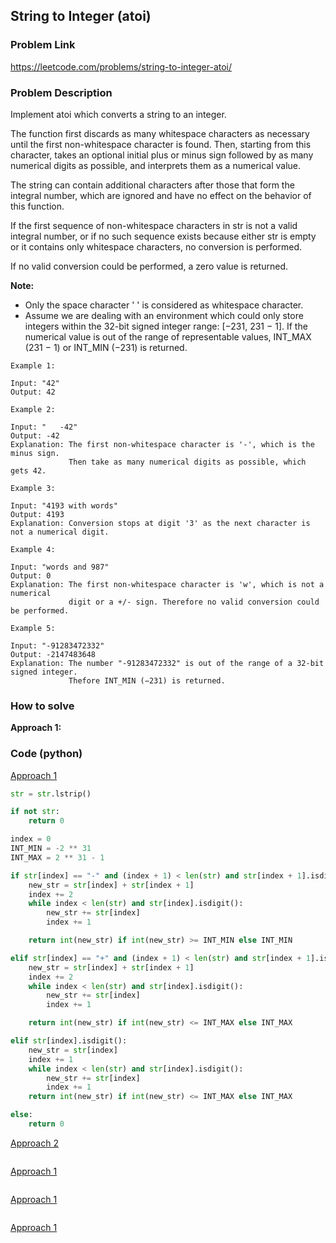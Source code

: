 ## String to Integer (atoi)

### Problem Link

https://leetcode.com/problems/string-to-integer-atoi/

### Problem Description 

Implement atoi which converts a string to an integer.

The function first discards as many whitespace characters as necessary until the first non-whitespace character is found. Then, starting from this character, takes an optional initial plus or minus sign followed by as many numerical digits as possible, and interprets them as a numerical value.

The string can contain additional characters after those that form the integral number, which are ignored and have no effect on the behavior of this function.

If the first sequence of non-whitespace characters in str is not a valid integral number, or if no such sequence exists because either str is empty or it contains only whitespace characters, no conversion is performed.

If no valid conversion could be performed, a zero value is returned.

**Note:**
* Only the space character ' ' is considered as whitespace character.
* Assume we are dealing with an environment which could only store integers within the 32-bit signed integer range: [−231,  231 − 1]. If the numerical value is out of the range of representable values, INT_MAX (231 − 1) or INT_MIN (−231) is returned.

```
Example 1:

Input: "42"
Output: 42

```

```
Example 2:

Input: "   -42"
Output: -42
Explanation: The first non-whitespace character is '-', which is the minus sign.
             Then take as many numerical digits as possible, which gets 42.

```

```
Example 3:

Input: "4193 with words"
Output: 4193
Explanation: Conversion stops at digit '3' as the next character is not a numerical digit.

```

```
Example 4:

Input: "words and 987"
Output: 0
Explanation: The first non-whitespace character is 'w', which is not a numerical 
             digit or a +/- sign. Therefore no valid conversion could be performed.

```

```
Example 5:

Input: "-91283472332"
Output: -2147483648
Explanation: The number "-91283472332" is out of the range of a 32-bit signed integer.
             Thefore INT_MIN (−231) is returned.

```

### How to solve 

**Approach 1:** 




### Code (python)

[Approach 1](https://github.com/yanray/leetcode/blob/master/medium/0008String_to_Integer_(atoi)/0008String_to_Integer_(atoi)1.py)

```python
str = str.lstrip()

if not str:
    return 0

index = 0
INT_MIN = -2 ** 31
INT_MAX = 2 ** 31 - 1

if str[index] == "-" and (index + 1) < len(str) and str[index + 1].isdigit():
    new_str = str[index] + str[index + 1]
    index += 2
    while index < len(str) and str[index].isdigit():
        new_str += str[index]
        index += 1

    return int(new_str) if int(new_str) >= INT_MIN else INT_MIN 

elif str[index] == "+" and (index + 1) < len(str) and str[index + 1].isdigit():
    new_str = str[index] + str[index + 1]
    index += 2
    while index < len(str) and str[index].isdigit():
        new_str += str[index]
        index += 1

    return int(new_str) if int(new_str) <= INT_MAX else INT_MAX

elif str[index].isdigit():
    new_str = str[index]
    index += 1
    while index < len(str) and str[index].isdigit():
        new_str += str[index]   
        index += 1
    return int(new_str) if int(new_str) <= INT_MAX else INT_MAX

else:
    return 0
```



[Approach 2](https://github.com/yanray/leetcode/blob/master/medium/0008String_to_Integer_(atoi)/0008String_to_Integer_(atoi)2.py)

```python

```





[Approach 1](https://github.com/yanray/leetcode/blob/master/medium/0008String_to_Integer_(atoi)/0008String_to_Integer_(atoi)1.py)

```python

```


[Approach 1](https://github.com/yanray/leetcode/blob/master/medium/0008String_to_Integer_(atoi)/0008String_to_Integer_(atoi)1.py)

```python

```


[Approach 1](https://github.com/yanray/leetcode/blob/master/medium/0008String_to_Integer_(atoi)/0008String_to_Integer_(atoi)1.py)

```python

```